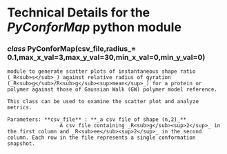# Technical Details for the _PyConforMap_ python module
### _class_ PyConforMap(csv_file,radius_= 0.1,max_x_val=3,max_y_val=30,min_x_val=0,min_y_val=0)

    module to generate scatter plots of instantaneous shape ratio (_R<sub>s</sub>_) against relative radius of gyration (_R<sub>g</sub>/R<sub>g</sub><sup>mean</sup>_) for a protein or polymer against those of Gaussian Walk (GW) polymer model reference. 
    
    This class can be used to examine the scatter plot and analyze metrics. 

    Parameters: **csv_file** : **_a csv file of shape (n,2)_** 
    			     A csv file containing _R<sub>g</sub><sup>2</sup>_ in the first column and _R<sub>ee</sub><sup>2</sup>_ in the second column. Each row in the file represents a single conformation snapshot. 